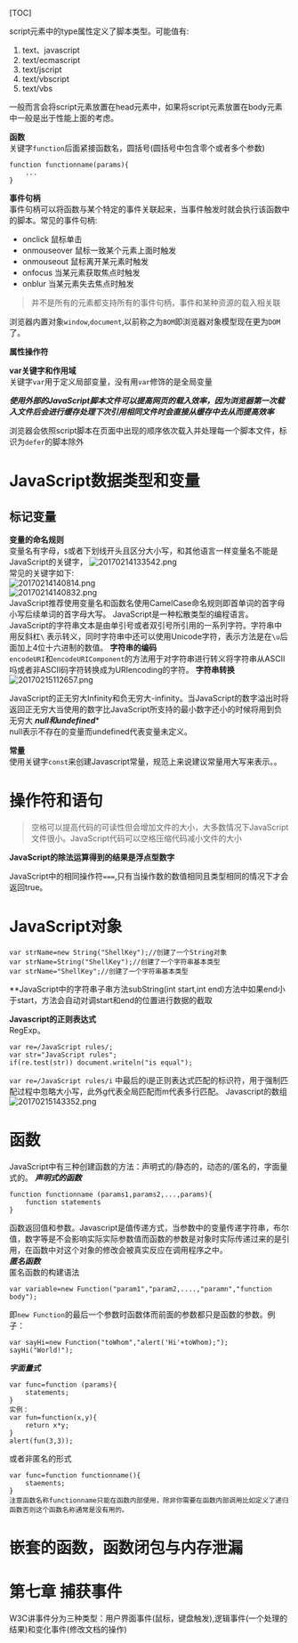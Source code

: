 [TOC]  

script元素中的type属性定义了脚本类型。可能值有:

1. text、javascript  
2. text/ecmascript  
3. text/jscript
4. text/vbscript  
5. text/vbs  

一般而言会将script元素放置在head元素中，如果将script元素放置在body元素中一般是出于性能上面的考虑。  

**函数**  
关键字`function`后面紧接函数名，圆括号(圆括号中包含零个或者多个参数)
```
function functionname(params){
    ...
}
```

**事件句柄**  
事件句柄可以将函数与某个特定的事件关联起来，当事件触发时就会执行该函数中的脚本。常见的事件句柄:
* onclick 鼠标单击  
* onmouseover 鼠标一致某个元素上面时触发  
* onmouseout 鼠标离开某元素时触发  
* onfocus 当某元素获取焦点时触发  
* onblur 当某元素失去焦点时触发  

> 并不是所有的元素都支持所有的事件句柄，事件和某种资源的载入相关联  

浏览器内置对象`window`,`document`,以前称之为`BOM`即浏览器对象模型现在更为`DOM`了。

**属性操作符**  

**var关键字和作用域**  
关键字`var`用于定义局部变量，没有用`var`修饰的是全局变量

***使用外部的JavaScript脚本文件可以提高网页的载入效率，因为浏览器第一次载入文件后会进行缓存处理下次引用相同文件时会直接从缓存中去从而提高效率***

浏览器会依照script脚本在页面中出现的顺序依次载入并处理每一个脚本文件，标识为`defer`的脚本除外

# JavaScript数据类型和变量
## 标记变量
**变量的命名规则**  
变量名有字母，`$`或者下划线开头且区分大小写，和其他语言一样变量名不能是JavaScript的关键字，
![20170214133542.png](../../../../Pictures\20170214\20170214133542.png)  
常见的关键字如下:  
![20170214140814.png](../../../../Pictures\20170214\20170214140814.png)  
![20170214140832.png](../../../../Pictures\20170214\20170214140832.png)  
JavaScript推荐使用变量名和函数名使用CamelCase命名规则即首单词的首字母小写后续单词的首字母大写。
JavaScript是一种松散类型的编程语言。JavaScript的字符串文本是由单引号或者双引号所引用的一系列字符。字符串中用反斜杠`\` 表示转义，同时字符串中还可以使用Unicode字符，表示方法是在`\u`后面加上4位十六进制的数值。
**字符串的编码**  
`encodeURI`和`encodeURIComponent`的方法用于对字符串进行转义将字符串从ASCII吗或者非ASCII码字符转换成为URIencoding的字符。
**字符串转换**  
![20170215112657.png](../../../../Pictures\20170215\20170215112657.png)  

JavaScript的正无穷大Infinity和负无穷大-infinity。当JavaScript的数字溢出时将返回正无穷大当使用的数字比JavaScript所支持的最小数字还小的时候将用到负无穷大
***null和undefined****  
null表示不存在的变量而undefined代表变量未定义。  

**常量**  
使用关键字`const`来创建Javascript常量，规范上来说建议常量用大写来表示。。

# 操作符和语句

> 空格可以提高代码的可读性但会增加文件的大小，大多数情况下JavaScript文件很小。JavaScript代码可以空格压缩代码减小文件的大小

**JavaScript的除法运算得到的结果是浮点型数字**  

JavaScript中的相同操作符`===`,只有当操作数的数值相同且类型相同的情况下才会返回true。

# JavaScript对象
```
var strName=new String("ShellKey");//创建了一个String对象
var strName=String("ShellKey");//创建了一个字符串基本类型
var strName="ShellKey";//创建了一个字符串基本类型
```

**JavaScript中的字符串子串方法subString(int start,int end)方法中如果end小于start，方法会自动对调start和end的位置进行数据的截取

**Javascript的正则表达式**  
RegExp。

```
var re=/JavaScript rules/;
var str="JavaScript rules";
if(re.test(str)) document.writeln("is equal");
```

`var re=/JavaScript rules/i` 中最后的i是正则表达式匹配的标识符，用于强制匹配过程中忽略大小写，此外g代表全局匹配而m代表多行匹配。
Javascript的数组  
![20170215143352.png](../../../../Pictures\20170215\20170215143352.png)  

# 函数
JavaScript中有三种创建函数的方法：声明式的/静态的，动态的/匿名的，字面量式的。
***声明式的函数***
```
function functionname (params1,params2,...,params){
    function statements
}
```

函数返回值和参数。Javascript是值传递方式，当参数中的变量传递字符串，布尔值，数字等是不会影响实际实际参数值而函数的参数是对象时实际传递过来的是引用，在函数中对这个对象的修改会被真实反应在调用程序之中。  
***匿名函数***  
匿名函数的构建语法  
```
var variable=new Function("param1","param2,....,"paramn","function body");
```

即`new Function`的最后一个参数时函数体而前面的参数都只是函数的参数。例子：  
```
var sayHi=new Function("toWhom","alert('Hi'+toWhom);");
sayHi("World!");
```

***字面量式***  
```
var func=function (params){
    statements;
}
实例：
var fun=function(x,y){
    return x*y;
}
alert(fun(3,3));
```
或者非匿名的形式  
```
var func=function functionname(){
    staements;
}
注意函数名称functionname只能在函数内部使用，除非你需要在函数内部调用比如定义了递归函数否则这个函数名称通常是没有用的。
```


# 嵌套的函数，函数闭包与内存泄漏  


# 第七章 捕获事件
W3C讲事件分为三种类型：用户界面事件(鼠标，键盘触发),逻辑事件(一个处理的结果)和变化事件(修改文档的操作)